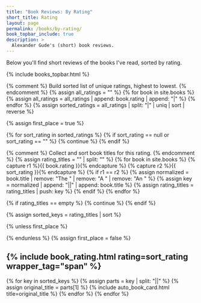 ```yaml
---
title: "Book Reviews: By Rating"
short_title: Rating
layout: page
permalink: /books/by-rating/
book_topbar_include: true
description: >
  Alexander Gude's (short) book reviews.
---
```


Below you'll find short reviews of the books I've read, sorted by rating.

{% include books_topbar.html %}

{% comment %}
Build sorted list of unique ratings, highest to lowest.
{% endcomment %}
{% assign all_ratings = "" %}
{% for book in site.books %}
  {% assign all_ratings = all_ratings | append: book.rating | append: "|" %}
{% endfor %}
{% assign sorted_ratings = all_ratings | split: "|" | uniq | sort | reverse %}

{% assign first_place = true %}

{% for sort_rating in sorted_ratings %}
  {% if sort_rating == null or sort_rating == "" %}
    {% continue %}
  {% endif %}

  {% comment %}
  Collect and sort book titles for this rating.
  {% endcomment %}
  {% assign rating_titles = "" | split: "" %}
  {% for book in site.books %}
    {% capture r1 %}{{ book.rating }}{% endcapture %}
    {% capture r2 %}{{ sort_rating }}{% endcapture %}
    {% if r1 == r2 %}
      {% assign normalized = book.title | remove: "The " | remove: "A " | remove: "An " %}
      {% assign key = normalized | append: "||" | append: book.title %}
      {% assign rating_titles = rating_titles | push: key %}
    {% endif %}
  {% endfor %}

  {% if rating_titles == empty %}
    {% continue %}
  {% endif %}

  {% assign sorted_keys = rating_titles | sort %}

  {% unless first_place %}
</div>
  {% endunless %}
  {% assign first_place = false %}

<h2 class="book-list-headline">{% include book_rating.html rating=sort_rating wrapper_tag="span" %}</h2>
<div class="card-grid">

  {% for key in sorted_keys %}
    {% assign parts = key | split: "||" %}
    {% assign original_title = parts[1] %}
    {% include auto_book_card.html title=original_title %}
  {% endfor %}
{% endfor %}
</div>
